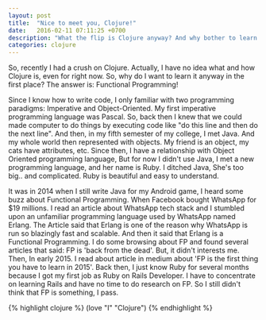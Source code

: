 ```yaml
---
layout: post
title:  "Nice to meet you, Clojure!"
date:   2016-02-11 07:11:25 +0700
description: "What the flip is Clojure anyway? And why bother to learn Clojure?"
categories: clojure
---
```


So, recently I had a crush on Clojure. Actually, I have no idea what and how Clojure is, even for right now. So, why do I want to learn it anyway in the first place? The answer is: Functional Programming!

Since I know how to write code, I only familiar with two programming paradigms: Imperative and Object-Oriented. My first imperative programming language was Pascal. So, back then I knew that we could made computer to do things by executing code like "do this line and then do the next line". And then, in my fifth semester of my college, I met Java. And my whole world then represented with objects. My friend is an object, my cats have attributes, etc. Since then, I have a relationship with Object Oriented programming language, But for now I didn't use Java, I met a new programming language, and her name is Ruby. I ditched Java, She's too big.. and complicated. Ruby is beautiful and easy to understand.

It was in 2014 when I still write Java for my Android game, I heard some buzz about Functional Programming. When Facebook bought WhatsApp for $19 millions. I read an article about WhatsApp tech stack and I stumbled upon an unfamiliar programming language used by WhatsApp named Erlang. The Article said that Erlang is one of the reason why WhatsApp is run so blazingly fast and scalable. And then it said that Erlang is a Functional Programming. I do some browsing about FP and found several articles that said: FP is 'back from the dead'. But, it didn't interests me. Then, In early 2015. I read about article in medium about 'FP is the first thing you have to learn in 2015'. Back then, I just know Ruby for several months because I got my first job as Ruby on Rails Developer. I have to concentrate on learning Rails and have no time to do research on FP. So I still didn't think that FP is something, I pass.

{% highlight clojure %}
  (love "I" "Clojure")
{% endhighlight %}
